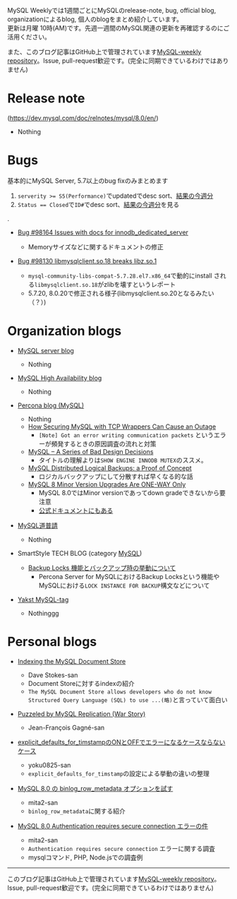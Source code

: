 MySQL Weeklyでは1週間ごとにMySQLのrelease-note, bug, official blog, organizationによるblog, 個人のblogをまとめ紹介しています。  
更新は月曜 10時(AM)です。先週一週間のMySQL関連の更新を再確認するのにご活用ください。

また、このブログ記事はGitHub上で管理されています[MySQL-weekly repository](https://github.com/tom--bo/MySQL-weekly)。Issue, pull-request歓迎です。(完全に同期できているわけではありません)


# Release note

(https://dev.mysql.com/doc/relnotes/mysql/8.0/en/)

- Nothing

# Bugs

基本的にMySQL Server, 5.7以上のbug fixのみまとめます

1. `serverity >= S5(Performance)`でupdatedでdesc sort、[結果の今週分](https://bugs.mysql.com/search.php?cmd=display&status=All&severity=-5&os=5&bug_age=0&order_by=mtime&direction=ASC&limit=30&mine=0&reorder_by=mtime)
1. `Status == Closed`で`ID#`でdesc sort、[結果の今週分](https://bugs.mysql.com/search.php?search_for=&status=Closed&severity=&limit=10&order_by=id&cmd=display&direction=DESC&os=0&phpver=&bug_age=0)を見る

.

- [Bug #98164	Issues with docs for innodb_dedicated_server](https://bugs.mysql.com/bug.php?id=98164)
  - Memoryサイズなどに関するドキュメントの修正

- [Bug #98130	libmysqlclient.so.18 breaks libz.so.1](https://bugs.mysql.com/bug.php?id=98130)
  - `mysql-community-libs-compat-5.7.28.el7.x86_64`で動的にinstall される`libmysqlclient.so.18`がzlibを壊すというレポート
  - 5.7.20, 8.0.20で修正される様子(libmysqlclient.so.20となるみたい（？）)


# Organization blogs

- [MySQL server blog](https://mysqlserverteam.com/)
  - Nothing

- [MySQL High Availability blog](https://mysqlhighavailability.com/)
  - Nothing

- [Percona blog (MySQL)](https://www.percona.com/blog/)
  - Nothing
  - [How Securing MySQL with TCP Wrappers Can Cause an Outage](https://www.percona.com/blog/2020/01/07/how-securing-mysql-with-tcp-wrappers-can-cause-an-outage/)
    - `[Note] Got an error writing communication packets` というエラーが頻発するときの原因調査の流れと対策
  - [MySQL – A Series of Bad Design Decisions](https://www.percona.com/blog/2020/01/08/mysql-a-series-of-bad-design-decisions/)
    - タイトルの理解よりは`SHOW ENGINE INNODB MUTEX`のススメ。
  - [MySQL Distributed Logical Backups: a Proof of Concept](https://www.percona.com/blog/2020/01/09/mysql-distributed-logical-backups-a-proof-of-concept/)
    - ロジカルバックアップにして分散すれば早くなる的な話
  - [MySQL 8 Minor Version Upgrades Are ONE-WAY Only](https://www.percona.com/blog/2020/01/10/mysql-8-minor-version-upgrades-are-one-way-only/)
    - MySQL 8.0ではMinor versionであってdown gradeできないから要注意
    - [公式ドキュメントにもある](https://dev.mysql.com/doc/refman/8.0/en/downgrading.html)

- [MySQL道普請](https://gihyo.jp/dev/serial/01/mysql-road-construction-news)
  - Nothing

- SmartStyle TECH BLOG (category [MySQL](https://www.s-style.co.jp/blog/category/tech/mysql/))
  - [Backup Locks 機能とバックアップ時の挙動について](https://www.s-style.co.jp/blog/2020/01/5650/)
    - Percona Server for MySQLにおけるBackup Locksという機能やMySQLにおける`LOCK INSTANCE FOR BACKUP`構文などについて

- [Yakst MySQL-tag](https://yakst.com/ja/tags/mysql)
  - Nothinggg


# Personal blogs

- [Indexing the MySQL Document Store](https://elephantdolphin.blogspot.com/2020/01/indexing-mysql-document-store.html)
  - Dave Stokes-san
  - Document Storeに対するindexの紹介
  - `The MySQL Document Store allows developers who do not know Structured Query Language (SQL) to use ...(略)`と言っていて面白い
- [Puzzeled by MySQL Replication (War Story)](https://jfg-mysql.blogspot.com/2020/01/puzzeled-by-mysql-replication-war-story.html)
  - Jean-François Gagné-san

- [explicit_defaults_for_timstampのONとOFFでエラーになるケースならないケース](https://yoku0825.blogspot.com/2020/01/explicitdefaultsfortimstamponoff.html)
  - yoku0825-san
  - `explicit_defaults_for_timstamp`の設定による挙動の違いの整理
- [MySQL 8.0 の binlog_row_metadata オプションを試す](https://mita2db.hateblo.jp/entry/2020/01/06/205550)
  - mita2-san
  - `binlog_row_metadata`に関する紹介
- [MySQL 8.0 Authentication requires secure connection エラーの件](https://mita2db.hateblo.jp/entry/2020/01/11/160736)
  - mita2-san
  - `Authentication requires secure connection` エラーに関する調査
  - mysqlコマンド, PHP, Node.jsでの調査例

-----

このブログ記事はGitHub上で管理されています[MySQL-weekly repository](https://github.com/tom--bo/MySQL-weekly)。Issue, pull-request歓迎です。(完全に同期できているわけではありません)
